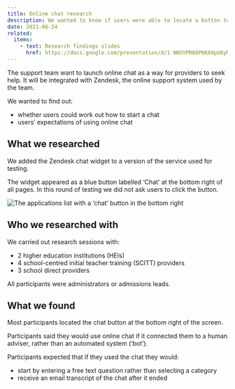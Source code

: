 ```yaml
---
title: Online chat research
description: We wanted to know if users were able to locate a button to start an online chat and what they expected would happen after they clicked it
date: 2021-06-24
related:
  items:
    - text: Research findings slides
      href: https://docs.google.com/presentation/d/1-NNXVPR68PbK84pU8yMmFpOZcRyJDPYdpdw3WNuYMxU/edit#slide=id.p3
---
```


The support team want to launch online chat as a way for providers to seek help. It will be integrated with Zendesk, the online support system used by the team.

We wanted to find out:

- whether users could work out how to start a chat
- users’ expectations of using online chat

## What we researched

We added the Zendesk chat widget to a version of the service used for testing.

The widget appeared as a blue button labelled ‘Chat’ at the bottom right of all pages. In this round of testing we did not ask users to click the button.

![The applications list with a ‘chat’ button in the bottom right](application-list--zendesk-button.png)

## Who we researched with

We carried out research sessions with:

- 2 higher education institutions (HEIs)
- 4 school-centred initial teacher training (SCITT) providers
- 3 school direct providers

All participants were administrators or admissions leads.

## What we found

Most participants located the chat button at the bottom right of the screen.

Participants said they would use online chat if it connected them to a human adviser, rather than an automated system (‘bot’).

Participants expected that if they used the chat they would:

- start by entering a free text question rather than selecting a category
- receive an email transcript of the chat after it ended
